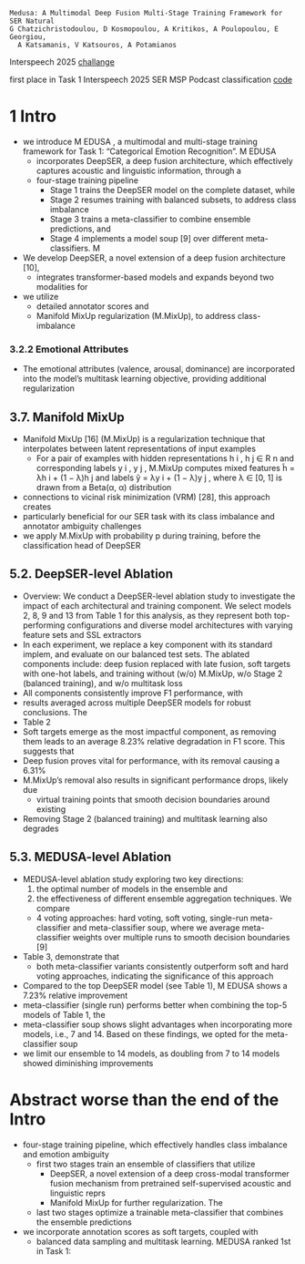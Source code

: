     Medusa: A Multimodal Deep Fusion Multi-Stage Training Framework for SER Natural
    G Chatzichristodoulou, D Kosmopoulou, A Kritikos, A Poulopoulou, E Georgiou,
      A Katsamanis, V Katsouros, A Potamianos
Interspeech 2025 [challange](/naini-25-interspeech-ser-msp-podcast.md)

first place in Task 1 Interspeech 2025 SER MSP Podcast classification
[code](https://github.com/emopodntua/medusa)

# 1 Intro

* we introduce M EDUSA , a multimodal and multi-stage training framework for
  Task 1: “Categorical Emotion Recognition”. M EDUSA
  * incorporates DeepSER, a deep fusion architecture, which effectively captures
    acoustic and linguistic information, through a
  * four-stage training pipeline
    * Stage 1 trains the DeepSER model on the complete dataset, while
    * Stage 2 resumes training with balanced subsets, to address class imbalance
    * Stage 3 trains a meta-classifier to combine ensemble predictions, and
    * Stage 4 implements a model soup [9] over different meta-classifiers. M
* We develop DeepSER, a novel extension of a deep fusion architecture [10],
  * integrates transformer-based models and expands beyond two modalities for
* we utilize
  * detailed annotator scores and
  * Manifold MixUp regularization (M.MixUp), to address class-imbalance

### 3.2.2 Emotional Attributes

* The emotional attributes (valence, arousal, dominance) are incorporated into
  the model’s multitask learning objective, providing additional regularization

## 3.7. Manifold MixUp

* Manifold MixUp [16] (M.MixUp) is a regularization technique that
  interpolates between latent representations of input examples
  * For a pair of examples with hidden representations h i , h j ∈ R n and
    corresponding labels y i , y j , M.MixUp computes mixed features
    h̃ = λh i + (1 − λ)h j and labels ỹ = λy i + (1 − λ)y j , where
    λ ∈ [0, 1] is drawn from a Beta(α, α) distribution
* connections to vicinal risk minimization (VRM) [28], this approach creates
* particularly beneficial for our SER task
  with its class imbalance and annotator ambiguity challenges
* we apply M.MixUp with probability p during training,
  before the classification head of DeepSER

## 5.2. DeepSER-level Ablation

* Overview: We conduct a DeepSER-level ablation study to investigate the impact
  of each architectural and training component. We select models 2, 8, 9 and 13
  from Table 1 for this analysis, as they represent both top-performing
  configurations and diverse model architectures with varying feature sets and
  SSL extractors
* In each experiment, we replace a key component with its standard implem, and
  evaluate on our balanced test sets. The ablated components include: deep
  fusion replaced with late fusion, soft targets with one-hot labels, and
  training without (w/o) M.MixUp, w/o Stage 2 (balanced training), and w/o
  multitask loss
* All components consistently improve F1 performance, with
* results averaged across multiple DeepSER models for robust conclusions. The
* Table 2
* Soft targets emerge as the most impactful component, as removing them leads
  to an average 8.23% relative degradation in F1 score. This suggests that
* Deep fusion proves vital for performance, with its removal causing a 6.31%
* M.MixUp’s removal also results in significant performance drops, likely due
  * virtual training points that smooth decision boundaries around existing
* Removing Stage 2 (balanced training) and multitask learning also degrades

## 5.3. MEDUSA-level Ablation

* MEDUSA-level ablation study exploring two key directions:
  1. the optimal number of models in the ensemble and
  2. the effectiveness of different ensemble aggregation techniques. We compare
    * 4 voting approaches: hard voting, soft voting, single-run
     meta-classifier and meta-classifier soup, where we average meta-classifier
     weights over multiple runs to smooth decision boundaries [9]
* Table 3, demonstrate that
  * both meta-classifier variants consistently outperform soft and hard voting
    approaches, indicating the significance of this approach
* Compared to the top DeepSER model (see Table 1), M EDUSA shows a 7.23%
  relative improvement
* meta-classifier (single run) performs better when combining the top-5 models
  of Table 1, the
* meta-classifier soup shows slight advantages when incorporating more models,
  i.e., 7 and 14. Based on these findings, we opted for the meta-classifier soup
* we limit our ensemble to 14 models,
  as doubling from 7 to 14 models showed diminishing improvements

# Abstract worse than the end of the Intro

* four-stage training pipeline, which effectively handles class imbalance and
  emotion ambiguity
  * first two stages train an ensemble of classifiers that utilize
    * DeepSER, a novel extension of a deep cross-modal transformer fusion
      mechanism from pretrained self-supervised acoustic and linguistic reprs
    * Manifold MixUp for further regularization. The
  * last two stages optimize a trainable meta-classifier that combines the
    ensemble predictions
* we incorporate annotation scores as soft targets, coupled with
  * balanced data sampling and multitask learning. MEDUSA ranked 1st in Task 1:
